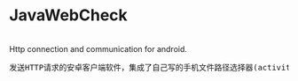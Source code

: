 # JavaWebCheck

<br>
Http connection and  communication for android.
<br>
<pre>
发送HTTP请求的安卓客户端软件，集成了自己写的手机文件路径选择器(activity)
</pre>
